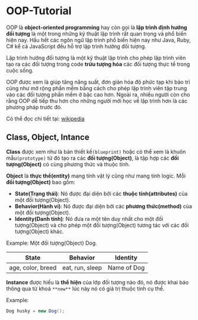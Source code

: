 # OOP-Tutorial
OOP là **object-oriented programming** hay còn gọi là **lập trình định hướng đối tượng** là một trong những kỹ thuật lập trình rất quan trọng và phổ biến hiện nay. Hầu hết các ngôn ngữ lập trình phổ biến hiện nay như Java, Ruby, C# kể cả JavaScript đều hỗ trợ lập trình hướng đối tượng.

Lập trình hướng đối tượng là một kỹ thuật lập trình cho phép lập trình viên tạo ra các đối tượng trong code **trừu tượng hóa** các đối tượng thực tế trong cuộc sống.

OOP được xem là giúp tăng năng suất, đơn giản hóa độ phức tạp khi bảo trì cũng như mở rộng phần mềm bằng cách cho phép lập trình viên tập trung vào các đối tượng phần mềm ở bậc cao hơn. Ngoài ra, nhiều người còn cho rằng OOP dễ tiếp thu hơn cho những người mới học về lập trình hơn là các phương pháp trước đó.

Có thể đọc chi tiết tại: [wikipedia](https://vi.wikipedia.org/wiki/Lập_trình_hướng_đối_tượng)

## Class, Object, Intance
**Class** được xem như là bản thiết kế```(blueprint)``` hoặc có thể xem là khuôn mẫu```(prototype)``` từ đó tạo ra các **đối tượng(Object)**, là tập hợp các **đối tượng(Object)** có cùng phương thức và thuộc tính.

**Object** là **thực thể(entity)** mang tính vật lý cũng như mang tính logic. Mỗi **đối tượng(Object)** bao gồm:
- **State(Trạng thái)**: Nó được đại diện bởi các **thuộc tính(attributes)** của một đối tượng(Object).
- **Behavior(Hành vi)**: Nó được đại diện bởi các **phương thức(method)** của một đối tượng(Object).
- **Identity(Danh tính)**: Nó đưa ra một tên duy nhất cho một đối tượng(Object) và cho phép một đối tượng(Object) tương tác với các đối tượng(Object) khác.

Example: Một đối tượng(Object) Dog.

State | Behavior | Identity
------------ | ------------- | -------------
age, color, breed | eat, run, sleep | Name of Dog

**Instance** được hiểu là **thể hiện** của lớp đối tượng nào đó, nó được khai báo thông qua từ khoá ```**new**``` lúc này nó có giá trị thuộc tính cụ thể.

Example:
```java
Dog husky = new Dog();
``` 
